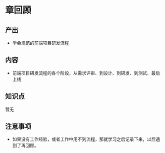 # 章回顾

## 产出

- 学会规范的前端项目研发流程

## 内容

- 前端项目研发流程的各个阶段，从需求评审、到设计、到研发、到测试、最后上线

## 知识点

暂无

## 注意事项

- 如果没有工作经验，或者工作中用不到流程，那就学习之后记录下来，以后遇到了再回顾。
